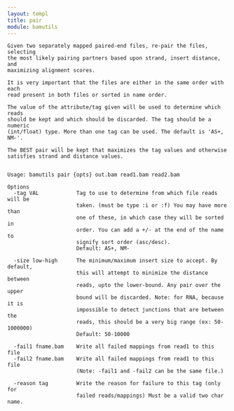 ```yaml
---
layout: templ
title: pair
module: bamutils
---
```

    
    Given two separately mapped paired-end files, re-pair the files, selecting
    the most likely pairing partners based upon strand, insert distance, and
    maximizing alignment scores.
    
    It is very important that the files are either in the same order with each
    read present in both files or sorted in name order.
    
    The value of the attribute/tag given will be used to determine which reads
    should be kept and which should be discarded. The tag should be a numeric
    (int/float) type. More than one tag can be used. The default is 'AS+, NM-'.
    
    The BEST pair will be kept that maximizes the tag values and otherwise
    satisfies strand and distance values.
    
    
    Usage: bamutils pair {opts} out.bam read1.bam read2.bam 
    
    Options
      -tag VAL            Tag to use to determine from which file reads will be
                          taken. (must be type :i or :f) You may have more than
                          one of these, in which case they will be sorted in
                          order. You can add a +/- at the end of the name to 
                          signify sort order (asc/desc). 
                          Default: AS+, NM-
    
      -size low-high      The minimum/maximum insert size to accept. By default,
                          this will attempt to minimize the distance between
                          reads, upto the lower-bound. Any pair over the upper
                          bound will be discarded. Note: for RNA, because it is
                          impossible to detect junctions that are between the
                          reads, this should be a very big range (ex: 50-1000000)
                          Default: 50-10000
    
      -fail1 fname.bam    Write all failed mappings from read1 to this file
      -fail2 fname.bam    Write all failed mappings from read1 to this file
                          (Note: -fail1 and -fail2 can be the same file.)
    
      -reason tag         Write the reason for failure to this tag (only for
                          failed reads/mappings) Must be a valid two char name.
    
    
